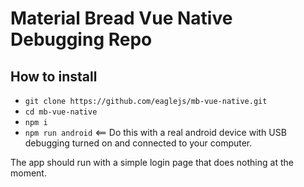 # Material Bread Vue Native Debugging Repo

## How to install
- `git clone https://github.com/eaglejs/mb-vue-native.git`
- `cd mb-vue-native`
- `npm i`
- `npm run android` <== Do this with a real android device with USB debugging turned on and connected to your computer.

The app should run with a simple login page that does nothing at the moment.